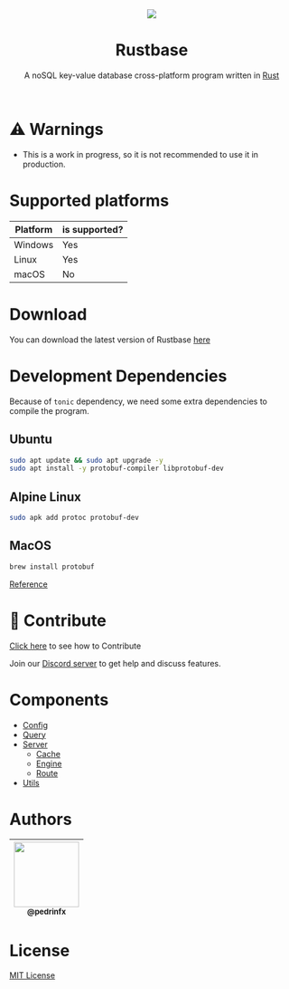 <div align="center">

<img src="https://github.com/rustbase.png?size=115">
    
<h1>
Rustbase
</h1>

A noSQL key-value database cross-platform program written in [Rust](https://www.rust-lang.org/)

</div>

<br />

# ⚠️ Warnings

-   This is a work in progress, so it is not recommended to use it in production.

# Supported platforms

| **Platform** | **is supported?** |
| ------------ | ----------------- |
| Windows      | Yes               |
| Linux        | Yes               |
| macOS        | No                |

# Download

You can download the latest version of Rustbase [here](https://github.com/rustbase/rustbase/releases)

# Development Dependencies

Because of `tonic` dependency, we need some extra dependencies to compile the program.

## Ubuntu

```bash
sudo apt update && sudo apt upgrade -y
sudo apt install -y protobuf-compiler libprotobuf-dev
```

## Alpine Linux

```bash
sudo apk add protoc protobuf-dev
```

## MacOS

```bash
brew install protobuf
```

[Reference](https://github.com/hyperium/tonic#dependencies)

# 🔗 Contribute

[Click here](./CONTRIBUTING.md) to see how to Contribute

Join our [Discord server](https://discord.gg/m5ZzWPumbd) to get help and discuss features.

# Components

-   [Config](./src/config/)
-   [Query](./src/query/)
-   [Server](./src/server/)
    -   [Cache](./src/server/cache/)
    -   [Engine](./src/server/engine/)
    -   [Route](./src/server/route/)
-   [Utils](./src/utils/)

# Authors

<div align="center">

| [<img src="https://github.com/pedrinfx.png?size=115" width=115><br><sub>@pedrinfx</sub>](https://github.com/pedrinfx) |
| :-------------------------------------------------------------------------------------------------------------------: |

</div>

# License

[MIT License](./LICENSE)
